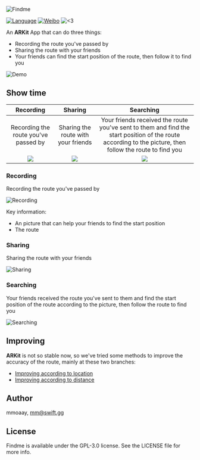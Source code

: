 ![Findme](https://github.com/mmoaay/Findme/blob/develop/Findme/resources/findme_banner.png)

[![Language](https://img.shields.io/badge/language-swift-orange.svg)](https://github.com/apple/swift)
[![Weibo](https://img.shields.io/badge/weibo-@mmoaay-red.svg?style=flat)](https://weibo.com/smmoaay)
![\<3](https://img.shields.io/badge/made%20with-%3C3-orange.svg)

An **ARKit** App that can do three things:

- Recording the route you've passed by
- Sharing the route with your friends
- Your friends can find the start position of the route, then follow it to find you

![Demo](https://github.com/mmoaay/Findme/blob/develop/Findme/resources/findme_demo.png)

## Show time

Recording  |  Sharing  |  Searching
:-:|:-:|:-:
Recording the route you've passed by  |  Sharing the route with your friends  |  Your friends received the route you've sent to them and find the start position of the route according to the picture, then follow the route to find you
![](https://github.com/mmoaay/Findme/blob/develop/Findme/resources/findme_recording.gif)  |  ![](https://github.com/mmoaay/Findme/blob/develop/Findme/resources/findme_sharing.gif)  |  ![](https://github.com/mmoaay/Findme/blob/develop/Findme/resources/findme_searching.gif)

### Recording

Recording the route you've passed by

![Recording](https://github.com/mmoaay/Findme/blob/develop/Findme/resources/findme_recording.gif)

Key information:

- An picture that can help your friends to find the start position
- The route

### Sharing

Sharing the route with your friends

![Sharing](https://github.com/mmoaay/Findme/blob/develop/Findme/resources/findme_sharing.gif)

### Searching

Your friends received the route you've sent to them and find the start position of the route according to the picture, then follow the route to find you

![Searching](https://github.com/mmoaay/Findme/blob/develop/Findme/resources/findme_searching.gif)

## Improving

**ARKit** is not so stable now, so we've tried some methods to improve the accuracy of the route, mainly at these two branches:

- [Improving according to location](https://github.com/mmoaay/Findme/tree/feature/location_optimize)
- [Improving according to distance](https://github.com/mmoaay/Findme/tree/feature/distance_optimize)

## Author

mmoaay, mm@swift.gg

## License

Findme is available under the GPL-3.0 license. See the LICENSE file for more info.
